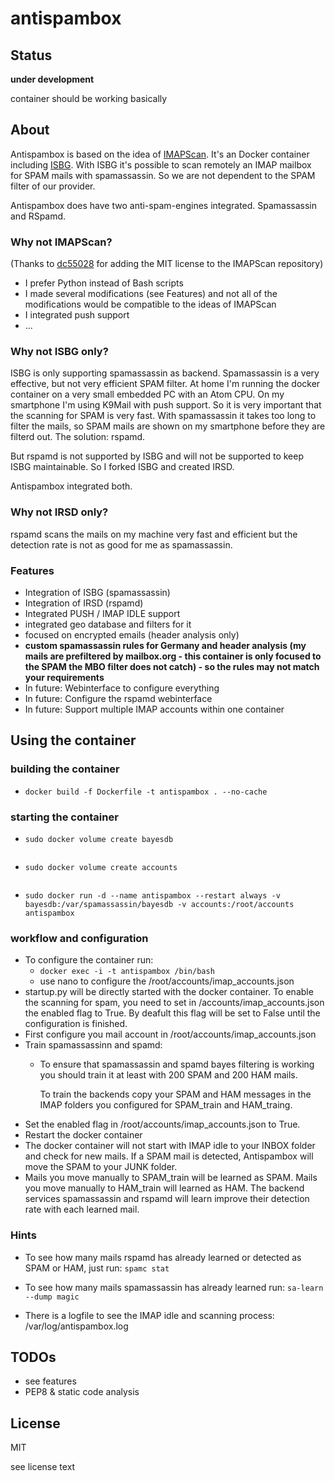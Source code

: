 # antispambox

## Status

**under development**

container should be working basically

## About

Antispambox is based on the idea of [IMAPScan](https://github.com/dc55028/imapscan). It's an Docker container including [ISBG](https://github.com/isbg/isbg). With ISBG it's possible to scan remotely an IMAP mailbox for SPAM mails with spamassassin. So we are not dependent to the SPAM filter of our provider.

Antispambox does have two anti-spam-engines integrated. Spamassassin and RSpamd.

### Why not IMAPScan?

(Thanks to [dc55028](https://github.com/dc55028) for adding the MIT license to the IMAPScan repository)

* I prefer Python instead of Bash scripts
* I made several modifications (see Features) and not all of the modifications would be compatible to the ideas of IMAPScan
* I integrated push support
* ...

### Why not ISBG only?

ISBG is only supporting spamassassin as backend. Spamassassin is a very effective, but not very efficient SPAM filter. At home I'm running the docker container on a very small embedded PC with an Atom CPU. On my smartphone I'm using K9Mail with push support. So it is very important that the scanning for SPAM is very fast. With spamassassin it takes too long to filter the mails, so SPAM mails are shown on my smartphone before they are filterd out. The solution: rspamd. 

But rspamd is not supported by ISBG and will not be supported to keep ISBG maintainable. So I forked ISBG and created IRSD. 

Antispambox integrated both.

### Why not IRSD only?

rspamd scans the mails on my machine very fast and efficient but the detection rate is not as good for me as spamassassin. 

### Features

* Integration of ISBG (spamassassin)
* Integration of IRSD (rspamd)
* Integrated PUSH / IMAP IDLE support
* integrated geo database and filters for it
* focused on encrypted emails (header analysis only)
* **custom spamassassin rules for Germany and header analysis (my mails are prefiltered by mailbox.org - this container is only focused to the SPAM the MBO filter does not catch) - so the rules may not match your requirements**
* In future: Webinterface to configure everything
* In future: Configure the rspamd webinterface
* In future: Support multiple IMAP accounts within one container

## Using the container

### building the container

* ```docker build -f Dockerfile -t antispambox . --no-cache```

### starting the container

* ```sudo docker volume create bayesdb```

  ```
* ```sudo docker volume create accounts```

  ```
* ```sudo docker run -d --name antispambox --restart always -v bayesdb:/var/spamassassin/bayesdb -v accounts:/root/accounts antispambox```

### workflow and configuration

* To configure the container run:
  * `docker exec -i -t antispambox /bin/bash`
  * use nano to configure the /root/accounts/imap_accounts.json
* startup.py will be directly started with the docker container. To enable the scanning for spam, you need to set in /accounts/imap_accounts.json the enabled flag to True. By deafult this flag will be set to False until the configuration is finished. 
* First configure you mail account in /root/accounts/imap_accounts.json
* Train spamassassinn and spamd:
  * To ensure that spamassassin and spamd bayes filtering is working you should train it at least with 200 SPAM and 200 HAM mails. 

    To train the backends copy your SPAM and HAM messages in the IMAP folders you configured for SPAM_train and HAM_traing.
* Set the enabled flag in /root/accounts/imap_accounts.json to True.
* Restart the docker container
* The docker container will not start with IMAP idle to your INBOX folder and check for new mails. If a SPAM mail is detected, Antispambox will move the SPAM to your JUNK folder.
* Mails you move manually to SPAM_train will be learned as SPAM. Mails you move manually to HAM_train will learned as HAM.  The backend services spamassassin and rspamd will learn improve their detection rate with each learned mail.

### Hints

* To see how many mails rspamd has already learned or detected as SPAM or HAM, just run: `spamc stat`

* To see how many mails spamassassin has already learned run: `sa-learn --dump magic`

* There is a logfile to see the IMAP idle and scanning process: /var/log/antispambox.log

## TODOs

* see features
* PEP8 & static code analysis

## License

MIT

see license text














